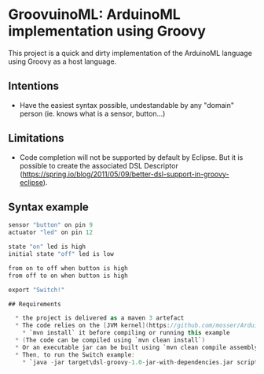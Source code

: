 # GroovuinoML: ArduinoML implementation using Groovy

This project is a quick and dirty implementation of the ArduinoML language using Groovy as a host language.

## Intentions

  * Have the easiest syntax possible, undestandable by any "domain" person (ie. knows what is a sensor, button...)

## Limitations

  * Code completion will not be supported by default by Eclipse. But it is possible to create the associated DSL Descriptor (https://spring.io/blog/2011/05/09/better-dsl-support-in-groovy-eclipse).

## Syntax example

```Groovy
sensor "button" on pin 9
actuator "led" on pin 12

state "on" led is high
initial state "off" led is low

from on to off when button is high
from off to on when button is high

export "Switch!"

## Requirements

  * the project is delivered as a maven 3 artefact
  * The code relies on the [JVM kernel](https://github.com/mosser/ArduinoML-kernel/tree/master/kernels/jvm) defined in this repository 
    * `mvn install` it before compiling or running this example
  * (The code can be compiled using `mvn clean install`)
  * Or an executable jar can be built using `mvn clean compile assembly:single`
  * Then, to run the Switch example:
    * `java -jar target\dsl-groovy-1.0-jar-with-dependencies.jar scripts\Switch.groovy`